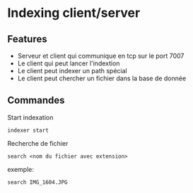 
# Indexing client/server




## Features

- Serveur et client qui communique en tcp sur le port 7007
- Le client qui peut lancer l'indextion
- Le client peut indexer un path spécial
- Le client peut chercher un fichier dans la base de donnée
## Commandes

Start indexation

```shell
indexer start
```

Recherche de fichier

```shell
search <nom du fichier avec extension>
```

exemple:

```shell
search IMG_1604.JPG
```